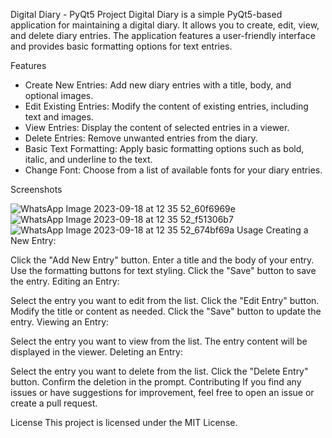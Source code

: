 Digital Diary - PyQt5 Project
Digital Diary is a simple PyQt5-based application for maintaining a digital diary. It allows you to create, edit, view, and delete diary entries. The application features a user-friendly interface and provides basic formatting options for text entries.

Features
 * Create New Entries: Add new diary entries with a title, body, and optional images.
 * Edit Existing Entries: Modify the content of existing entries, including text and images.
 * View Entries: Display the content of selected entries in a viewer.
 * Delete Entries: Remove unwanted entries from the diary.
* Basic Text Formatting: Apply basic formatting options such as bold, italic, and underline to the text.
* Change Font: Choose from a list of available fonts for your diary entries.
  
Screenshots

![WhatsApp Image 2023-09-18 at 12 35 52_60f6969e](https://github.com/Md-Tahir-Amin-Ansari/Digital_Diary/assets/140313507/c206df85-c6f7-480f-a932-7ad260f890f0)
![WhatsApp Image 2023-09-18 at 12 35 52_f51306b7](https://github.com/Md-Tahir-Amin-Ansari/Digital_Diary/assets/140313507/0bf59cdd-aa39-4078-8df2-9a4d3044e246)
![WhatsApp Image 2023-09-18 at 12 35 52_674bf69a](https://github.com/Md-Tahir-Amin-Ansari/Digital_Diary/assets/140313507/386640b8-981d-492b-97d1-3e456a18811c)
Usage
Creating a New Entry:

Click the "Add New Entry" button.
Enter a title and the body of your entry.
Use the formatting buttons for text styling.
Click the "Save" button to save the entry.
Editing an Entry:

Select the entry you want to edit from the list.
Click the "Edit Entry" button.
Modify the title or content as needed.
Click the "Save" button to update the entry.
Viewing an Entry:

Select the entry you want to view from the list.
The entry content will be displayed in the viewer.
Deleting an Entry:

Select the entry you want to delete from the list.
Click the "Delete Entry" button.
Confirm the deletion in the prompt.
Contributing
If you find any issues or have suggestions for improvement, feel free to open an issue or create a pull request.

License
This project is licensed under the MIT License.
